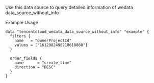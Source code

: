 Use this data source to query detailed information of wedata data_source_without_info

Example Usage

```hcl
data "tencentcloud_wedata_data_source_without_info" "example" {
  filters {
    name   = "ownerProjectId"
    values = ["1612982498218618880"]
  }

  order_fields {
    name      = "create_time"
    direction = "DESC"
  }
}
```